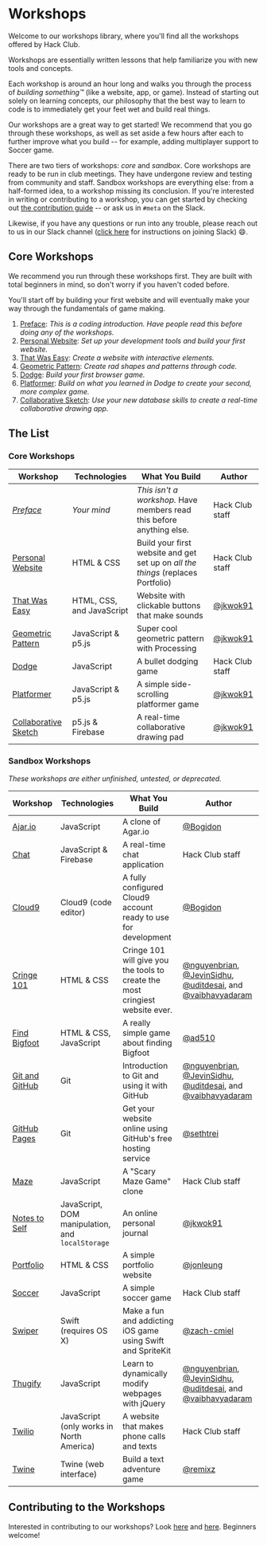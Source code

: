# Workshops

Welcome to our workshops library, where you'll find all the workshops offered by Hack Club.

Workshops are essentially written lessons that help familiarize you with new tools and concepts.

Each workshop is around an hour long and walks you through the process of _building something™_ (like a website, app, or game). Instead of starting out solely on learning concepts, our philosophy that the best way to learn to code is to immediately get your feet wet and build real things.

Our workshops are a great way to get started! We recommend that you go through these workshops, as well as set aside a few hours after each to further improve what you build -- for example, adding multiplayer support to Soccer game.

There are two tiers of workshops: _core_ and _sandbox_. Core workshops are ready to be run in club meetings. They have undergone review and testing from community and staff. Sandbox workshops are everything else: from a half-formed idea, to a workshop missing its conclusion. If you're interested in writing or contributing to a workshop, you can get started by checking out [the contribution guide](CONTRIBUTING.md) -- or ask us in `#meta` on the Slack.

Likewise, if you have any questions or run into any trouble, please reach out to us in our Slack channel ([click here](../SLACK.md) for instructions on joining Slack) :smile:.

## Core Workshops

We recommend you run through these workshops first. They are built with total beginners in mind, so don't worry if you haven't coded before.

You'll start off by building your first website and will eventually make your way through the fundamentals of game making.

1. [Preface][preface]: _This is a coding introduction. Have people read this before doing any of the workshops._
2. [Personal Website][personal_website]: _Set up your development tools and build your first website._
3. [That Was Easy][that_was_easy]: _Create a website with interactive elements._
4. [Geometric Pattern][geometric_pattern]: _Create rad shapes and patterns through code._
5. [Dodge][dodge]: _Build your first browser game._
6. [Platformer][platformer]: _Build on what you learned in Dodge to create your second, more complex game._
7. [Collaborative Sketch][collaborative_sketch]: _Use your new database skills to create a real-time collaborative drawing app._

## The List

### Core Workshops

| Workshop                                     | Technologies                                     | What You Build                                                                   | Author                                                                                                                 |
| ------------------------------------------   | ----------------------------------------         | -------------------------------------------------------------------------------- | ---------------------------------------------------------------------------------------------------------------------- |
| _[Preface][preface]_                         | _Your mind_                                      | _This isn't a workshop._ Have members read this before anything else.            | Hack Club staff                                                                                                        |
| [Personal Website][personal_website]         | HTML & CSS                                       | Build your first website and get set up on _all the things_ (replaces Portfolio) | Hack Club staff                                                                                                        |
| [That Was Easy][that_was_easy]               | HTML, CSS, and JavaScript                        | Website with clickable buttons that make sounds                                  | [@jkwok91][jkwok91]                                                                                                    |
| [Geometric Pattern][geometric_pattern]       | JavaScript & p5.js                               | Super cool geometric pattern with Processing                                     | [@jkwok91][jkwok91]                                                                                                    |
| [Dodge][dodge]                               | JavaScript                                       | A bullet dodging game                                                            | Hack Club staff                                                                                                        |
| [Platformer][platformer]                     | JavaScript & p5.js                               | A simple side-scrolling platformer game                                          | [@jkwok91][jkwok91]                                                                                                    |
| [Collaborative Sketch][collaborative_sketch] | p5.js & Firebase                                 | A real-time collaborative drawing pad                                            | [@jkwok91][jkwok91]                                                                                                    |

### Sandbox Workshops

_These workshops are either unfinished, untested, or deprecated._

| Workshop                                   | Technologies                                     | What You Build                                                                   | Author                                                                                                                 |
| ------------------------------------------ | ----------------------------------------         | -------------------------------------------------------------------------------- | ---------------------------------------------------------------------------------------------------------------------- |
| [Ajar.io][ajar]                            | JavaScript                                       | A clone of Agar.io                                                               | [@Bogidon][Bogidon]                                                                                                    |
| [Chat][chat]                               | JavaScript & Firebase                            | A real-time chat application                                                     | Hack Club staff                                                                                                        |
| [Cloud9][cloud9]                           | Cloud9 (code editor)                             | A fully configured Cloud9 account ready to use for development                   | [@Bogidon][Bogidon]                                                                                                    |
| [Cringe 101][cringe_101]                   | HTML & CSS                                       | Cringe 101 will give you the tools to create the most cringiest website ever.    | [@nguyenbrian][nguyenbrian], [@JevinSidhu][JevinSidhu], [@uditdesai][uditdesai], and [@vaibhavyadaram][vaibhavyadaram] |
| [Find Bigfoot][find_bigfoot]               | HTML & CSS, JavaScript                           | A really simple game about finding Bigfoot                                       | [@ad510][ad510]                                                                                                        |
| [Git and GitHub][git_and_github]           | Git                                              | Introduction to Git and using it with GitHub                                     | [@nguyenbrian][nguyenbrian], [@JevinSidhu][JevinSidhu], [@uditdesai][uditdesai], and [@vaibhavyadaram][vaibhavyadaram] |
| [GitHub Pages][github_pages]               | Git                                              | Get your website online using GitHub's free hosting service                      | [@sethtrei][sethtrei]                                                                                                  |
| [Maze][maze]                               | JavaScript                                       | A "Scary Maze Game" clone                                                        | Hack Club staff                                                                                                        |
| [Notes to Self][notes_to_self]             | JavaScript, DOM manipulation, and `localStorage` | An online personal journal                                                       | [@jkwok91][jkwok91]                                                                                                    |
| [Portfolio][portfolio]                     | HTML & CSS                                       | A simple portfolio website                                                       | [@jonleung][jonleung]                                                                                                  |
| [Soccer][soccer]                           | JavaScript                                       | A simple  soccer game                                                            | Hack Club staff                                                                                                        |
| [Swiper][swiper]                           | Swift (requires OS X)                            | Make a fun and addicting iOS game using Swift and SpriteKit                      | [@zach-cmiel][zachcmiel]                                                                                               |
| [Thugify][thugify]                         | JavaScript                                       | Learn to dynamically modify webpages with jQuery                                 | [@nguyenbrian][nguyenbrian], [@JevinSidhu][JevinSidhu], [@uditdesai][uditdesai], and [@vaibhavyadaram][vaibhavyadaram] |
| [Twilio][twilio]                           | JavaScript (only works in North America)         | A website that makes phone calls and texts                                       | Hack Club staff                                                                                                        |
| [Twine][twine]                             | Twine (web interface)                            | Build a text adventure game                                                      | [@remixz][remixz]                                                                                                      |

[Bogidon]: https://github.com/Bogidon
[nguyenbrian]: https://github.com/nguyenbrian
[JevinSidhu]: https://github.com/JevinSidhu
[uditdesai]: https://github.com/uditdesai
[vaibhavyadaram]: https://github.com/vaibhavyadaram
[sethtrei]: https://github.com/sethtrei
[zachcmiel]: https://github.com/zach-cmiel
[ad510]: https://github.com/ad510
[remixz]: https://github.com/remixz
[jkwok91]: https://github.com/jkwok91
[jonleung]: https://github.com/jonleung

## Contributing to the Workshops

Interested in contributing to our workshops? Look [here](GUIDELINES.md) and [here](CONTRIBUTING.md). Beginners welcome!

[ajar]: ajar/README.md
[chat]: chat/README.md
[cloud9]: cloud9/README.md
[collaborative_sketch]: collaborative_sketch/README.md
[cringe_101]: cringe_101/README.md
[dodge]: dodge/README.md
[find_bigfoot]: find_bigfoot/README.md
[geometric_pattern]: geometric_pattern/README.md
[git_and_github]: git_and_github/README.md
[github_pages]: github_pages/README.md
[maze]: maze/README.md
[notes_to_self]: notes_to_self/README.md
[personal_website]: personal_website/README.md
[platformer]: platformer/README.md
[portfolio]: portfolio/README.md
[preface]: PREFACE.md
[soccer]: soccer/README.md
[swiper]: swiper/README.md
[that_was_easy]: that_was_easy/README.md
[thugify]: thugify/README.md
[twilio]: twilio/README.md
[twine]: twine/README.md

